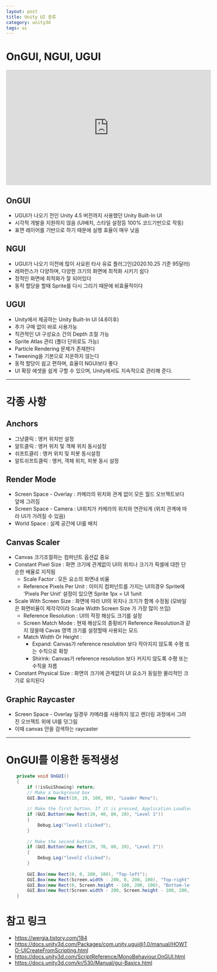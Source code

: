 ```yaml
---
layout: post
title: Unity UI 종류
category: unity3d
tags: ui
---
```




# OnGUI, NGUI, UGUI 

<iframe width="560" height="315" src="https://www.youtube.com/embed/wvfCrh4LM1I?si=99wpWO-LlkIZ2uqo" title="YouTube video player" frameborder="0" allow="accelerometer; autoplay; clipboard-write; encrypted-media; gyroscope; picture-in-picture; web-share" allowfullscreen></iframe>

## OnGUI 
* UGUI가 나오기 전인 Unity 4.5 버전까지 사용했던 Unity Built-In UI
* 시각적 개발을 지원하지 않음 (UI배치, 스타일 설정등 100% 코드기반으로 작동)
* 표면 레이어를 기반으로 하기 때문에 실행 효율이 매우 낮음

## NGUI 
* UGUI가 나오기 이전에 많이 사요왼 타사 유료 플러그인(2020.10.25 기준 95달러)
* 레퍼런스가 다양하며, 다양한 크기의 화면에 최적화 시키기 쉽다
* 정적인 화면에 최적화가 잘 되어있다
* 동적 할당을 할때 Sprite를 다시 그리기 때문에 비효율적이다

## UGUI 
* Unity에서 제공하는 Unity Built-In UI (4.6이후)
* 추가 구매 없이 바로 사용가능
* 직관적인 UI 구성요소 간의 Depth 조절 가능
* Sprite Atlas 관리 (폴더 단위로도 가능)
* Particle Rendering 문제가 존재한다
* Tweening을 기본으로 지운하지 않는다
* 동적 할당이 쉽고 편하며, 효율이 NGUI보다 좋다
* UI 확장 에셋을 쉽게 구할 수 있으며, Unity에서도 지속적으로 관리해 준다.

---

# 각종 사항 

## Anchors 
* 그냥클릭 : 앵커 위치만 설정
* 알트클릭 : 앵커 위치 및 객체 위치 동시설정
* 쉬프트클리 : 앵커 위치 및 피봇 동시설정
* 알트쉬프트클릭 : 앵커, 객체 위치, 피봇 동시 설정

## Render Mode 
* Screen Space - Overlay : 카메라의 위치와 관계 없이 모든 월드 오브젝트보다 앞에 그려짐
* Screen Space - Camera : UI위치가 카메라의 위치와 연관되게 (위치 관계에 따라 UI가 가려질 수 있음)
* World Space : 실제 공간에 UI를 배치

## Canvas Scaler 
* Canvas 크기조절하는 컴퍼넌트 옵션값 중요
* Constant Pixel Size : 화면 크기에 관계없이 UI의 위치나 크기가 픽셀에 대한 단순한 배율로 지적됨
  * Scale Factor : 모든 요소의 화면내 비율
  * Reference Pixels Per Unit : 이미지 컴퍼넌트를 가지는 UI의경우 Sprite에 'Pixels Per Unit' 설정이 있으면 Sprite 1px = UI 1unit
* Scale With Screen Size : 화면에 따라 UI의 위치나 크기가 함께 수정됨 (모바일은 화면비율이 제각각이라 Scale Width Screen Size 가 가장 많이 쓰임)
  * Reference Resolution : UI의 적정 해상도 크기를 설정
  * Screen Match Mode : 현재 해상도의 종횡비가 Reference Resolution과 같지 않을때 Cavas 영역 크기를 설정할때 사용되는 모드
  * Match Width Or Height :
    * Expand: Canvas가 reference resolution 보다 작아지지 않도록 수평 또는 수직으로 확장
    * Shirink: Canvas가 reference resolution 보다 커지지 않도록 수평 또는 수직을 자름
* Constant Physical Size : 화면의 크기에 관계없이 UI 요소가 동일한 물리적인 크기로 유지된다

## Graphic Raycaster 
* Screen Space - Overlay 일경우 카메라를 사용하지 않고 렌더링 과정에서 그려진 오브젝트 위에 UI를 덧그림
* 이때 canvas 안을 검색하는 raycaster

---

# OnGUI를 이용한 동적생성
```c#
    private void OnGUI()
    {
        if (!isGuiShowing) return;
        // Make a background box
        GUI.Box(new Rect(10, 10, 100, 90), "Loader Menu");
 
        // Make the first button. If it is pressed, Application.Loadlevel (1) will be executed
        if (GUI.Button(new Rect(20, 40, 80, 20), "Level 1"))
        {
            Debug.Log("level1 clicked");
        }
 
        // Make the second button.
        if (GUI.Button(new Rect(20, 70, 80, 20), "Level 2"))
        {
            Debug.Log("level2 clicked");
        }
 
        GUI.Box(new Rect(0, 0, 200, 100), "Top-left");
        GUI.Box(new Rect(Screen.width - 200, 0, 200, 100), "Top-right");
        GUI.Box(new Rect(0, Screen.height - 100, 200, 100), "Bottom-left");
        GUI.Box(new Rect(Screen.width - 200, Screen.height - 100, 200, 100), "Bottom-right");
    }
```

# 참고 링크 
* https://wergia.tistory.com/184
* https://docs.unity3d.com/Packages/com.unity.ugui@1.0/manual/HOWTO-UICreateFromScripting.html
* https://docs.unity3d.com/ScriptReference/MonoBehaviour.OnGUI.html
* https://docs.unity3d.com/kr/530/Manual/gui-Basics.html
